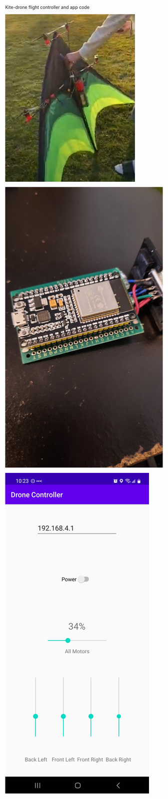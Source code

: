 Kite-drone flight controller and app code

![alt text](https://github.com/samdojo/drone/blob/master/drone.png)

![alt text](https://github.com/samdojo/drone/blob/master/FlightController.jpg)

![alt text](https://github.com/samdojo/drone/blob/master/DroneController/DroneController.jpg)

